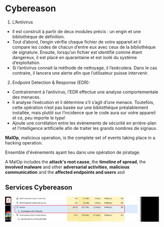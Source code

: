 # Cybereason

1. L’Antivirus
- Il est construit à partir de deux modules précis : un engin et une bibliothèque de définition. 
- Tout d’abord, l’engin vérifie chaque fichier de votre appareil et il compare les codes de chacun d’entre eux avec ceux de la bibliothèque de signature. Ensuite, lorsqu’un fichier est identifié comme étant dangereux, il est placé en quarantaine et est isolé du système d’exploitation. 
- Si l’antivirus connait la méthode de nettoyage, il l’exécutera. Dans le cas contraire, il lancera une alerte afin que l’utilisateur puisse intervenir.

2. Endpoint Detection & Response (EDR):
- Contrairement à l’antivirus, l’EDR effectue une analyse comportementale des menaces. 
- Il analyse l’exécution et il détermine s’il s’agit d’une menace. Toutefois, cette opération n’est pas basée sur une bibliothèque préalablement installée, mais plutôt sur l’incidence que le code aura sur votre appareil et ce, peu importe le type!
- Ajoute une corrélation entre les événements de sécurité en arrière-plan et l’intelligence artificielle afin de traiter les grands nombres de signaux.


**MalOp**, malicious operation, is the complete set of events taking place in a hacking operation. 

Ensemble d'événements ayant lieu dans une opération de piratage.


A MalOp includes the **attack's root cause**, the **timeline of spread**, the **involved malware** and other **adversarial activities**, **malicious communication** and the **affected endpoints and users**
asd

## Services Cybereason
![Cybereason-NGAV-TaskManager](img/cybereason/Cybereason-NGAV.png)